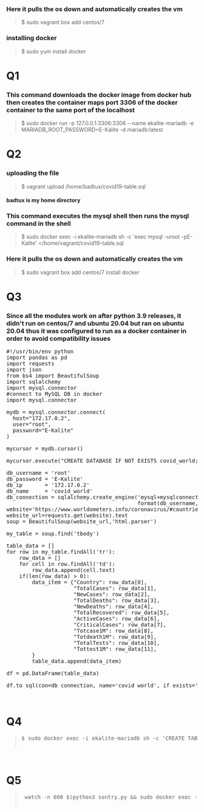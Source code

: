 ### Here it pulls the os down and automatically creates the vm
>$ sudo vagrant box add centos/7 
### installing docker
>$ sudo yum install docker
# Q1
### This command downloads the docker image from docker hub then creates the container maps port 3306 of the docker container to the same port of the localhost
>$ sudo docker run -p 127.0.0.1:3306:3306  --name ekalite-mariadb -e MARIADB_ROOT_PASSWORD=E-Kalite -d mariadb:latest<br>
# Q2
### uploading the file
>$ vagrant upload /home/badtux/covid19-table.sql
#### badtux is my home directory
### This command executes the mysql shell then runs the mysql command in the shell
> $ sudo docker exec -i ekalite-mariadb sh -c 'exec mysql -uroot -pE-Kalite' </home/vagrant/covid19-table.sql

### Here it pulls the os down and automatically creates the vm
>\$ sudo vagrant box add centos/7 install docker <br>

# Q3
### Since all the modules work on after python 3.9 releases, it didn't run on centos/7 and ubuntu 20.04 but ran on ubuntu 20.04 thus it was configured to run as a docker container in order to avoid compatibility issues
<pre>
#!/usr/bin/env python
import pandas as pd
import requests
import json
from bs4 import BeautifulSoup
import sqlalchemy
import mysql.connector
#connect to MySQL DB in docker
import mysql.connector

mydb = mysql.connector.connect(
  host="172.17.0.2",
  user="root",
  password="E-Kalite"
)

mycursor = mydb.cursor()

mycursor.execute("CREATE DATABASE IF NOT EXISTS covid_world;")

db_username = 'root'
db_password = 'E-Kalite'
db_ip       = '172.17.0.2'
db_name     = 'covid_world'
db_connection = sqlalchemy.create_engine('mysql+mysqlconnector://{0}:{1}@{2}/{3}'.
                                         format(db_username, db_password, db_ip, db_name))
website='https://www.worldometers.info/coronavirus/#countries'
website_url=requests.get(website).text
soup = BeautifulSoup(website_url,'html.parser')

my_table = soup.find('tbody')

table_data = []
for row in my_table.findAll('tr'):
    row_data = []
    for cell in row.findAll('td'):
        row_data.append(cell.text)
    if(len(row_data) > 0):
        data_item = {"Country": row_data[0],
                     "TotalCases": row_data[1],
                     "NewCases": row_data[2],
                     "TotalDeaths": row_data[3],
                     "NewDeaths": row_data[4],
                     "TotalRecovered": row_data[5],
                     "ActiveCases": row_data[6],
                     "CriticalCases": row_data[7],
                     "Totcase1M": row_data[8],
                     "Totdeath1M": row_data[9],
                     "TotalTests": row_data[10],
                     "Tottest1M": row_data[11],
        }
        table_data.append(data_item)

df = pd.DataFrame(table_data)

df.to_sql(con=db_connection, name='covid_world', if_exists='replace')
</pre>
<br>

# Q4

><pre>$ sudo docker exec -i ekalite-mariadb sh -c 'CREATE TABLE challange.table1 SELECT * FROM covid_world.table1'
</pre>
<br>

# Q5

><pre> watch -n 600 $(python3 sontry.py && sudo docker exec -i ekalite-mariadb sh -c 'CREATE TABLE challange.table1 SELECT * FROM covid_world.table1')
</pre>